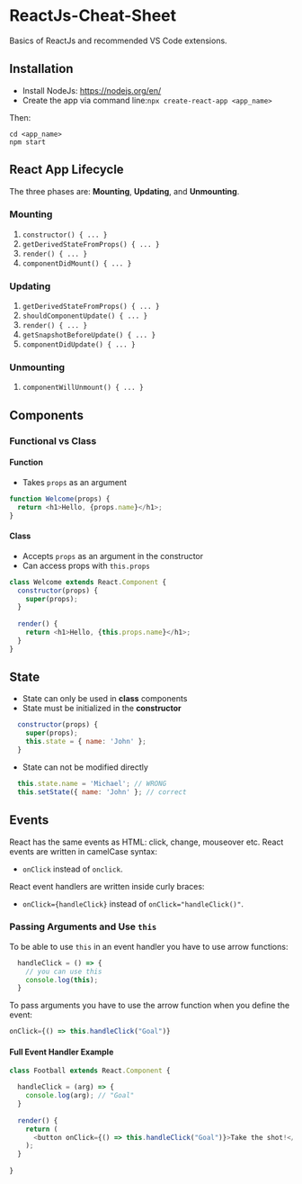 # ReactJs-Cheat-Sheet
Basics of ReactJs and recommended VS Code extensions.

## Installation

* Install NodeJs: https://nodejs.org/en/
* Create the app via command line:`npx create-react-app <app_name>`

Then:
```
cd <app_name>
npm start
```

## React App Lifecycle
The three phases are: **Mounting**, **Updating**, and **Unmounting**.

### Mounting
1. `constructor() { ... }`
2. `getDerivedStateFromProps() { ... }`
3. `render() { ... }`
4. `componentDidMount() { ... }`

### Updating
1. `getDerivedStateFromProps() { ... }`
2. `shouldComponentUpdate() { ... }`
3. `render() { ... }`
4. `getSnapshotBeforeUpdate() { ... }`
5. `componentDidUpdate() { ... }`

### Unmounting
1. `componentWillUnmount() { ... }`

## Components
### Functional vs Class
#### Function
* Takes `props` as an argument

```javascript
function Welcome(props) {
  return <h1>Hello, {props.name}</h1>;
}
```

#### Class
* Accepts `props` as an argument in the constructor
* Can access props with `this.props`

```javascript
class Welcome extends React.Component {
  constructor(props) {
    super(props);
  }
  
  render() {
    return <h1>Hello, {this.props.name}</h1>;
  }
}
```

## State
* State can only be used in **class** components
* State must be initialized in the **constructor**
```javascript
  constructor(props) {
    super(props);
    this.state = { name: 'John' };
  }
```
* State can not be modified directly
```javascript
  this.state.name = 'Michael'; // WRONG
  this.setState({ name: 'John' }; // correct
```

## Events
React has the same events as HTML: click, change, mouseover etc.
React events are written in camelCase syntax:
* `onClick` instead of `onclick`.

React event handlers are written inside curly braces:
* `onClick={handleClick}`  instead of `onClick="handleClick()"`.

### Passing Arguments and Use `this`
To be able to use `this` in an event handler you have to use arrow functions:
```javascript
  handleClick = () => {
    // you can use this
    console.log(this);
  }
```
To pass arguments you have to use the arrow function when you define the event:
```javascript
onClick={() => this.handleClick("Goal")}
```
#### Full Event Handler Example
```javascript
class Football extends React.Component {

  handleClick = (arg) => {
    console.log(arg); // "Goal"
  }
  
  render() {
    return (
      <button onClick={() => this.handleClick("Goal")}>Take the shot!</button>
    );
  }
  
}
```
